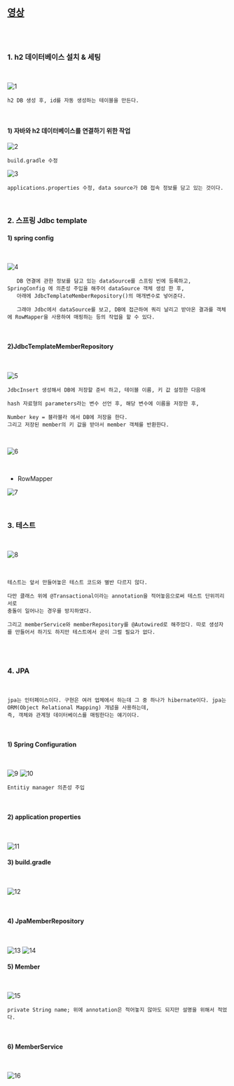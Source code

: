 [영상](https://www.inflearn.com/course/%EC%8A%A4%ED%94%84%EB%A7%81-%EC%9E%85%EB%AC%B8-%EC%8A%A4%ED%94%84%EB%A7%81%EB%B6%80%ED%8A%B8/lecture/49594?tab=note&mm=close)
-------------------------------------------------------------------------------------

<br>
<br>

### 1. h2 데이터베이스 설치 & 세팅 

<br>

![1](https://github.com/butcher313/TIL/blob/master/image/%EC%8A%A4%ED%94%84%EB%A7%810906/1.JPG)

    h2 DB 생성 후, id를 자동 생성하는 테이블을 만든다.
    
<br>

#### 1) 자바와 h2 데이터베이스를 연결하기 위한 작업

![2](https://github.com/butcher313/TIL/blob/master/image/%EC%8A%A4%ED%94%84%EB%A7%810906/build-gradle.JPG)
    
    build.gradle 수정

![3](https://github.com/butcher313/TIL/blob/master/image/%EC%8A%A4%ED%94%84%EB%A7%810906/%EC%A0%91%EC%86%8D%EC%A0%95%EB%B3%B4.JPG)

    applications.properties 수정, data source가 DB 접속 정보를 담고 있는 것이다.
    
<br>

### 2. 스프링 Jdbc template 

#### 1) spring config

<br>

![4](https://github.com/butcher313/TIL/blob/master/image/%EC%8A%A4%ED%94%84%EB%A7%810906/%EC%8A%A4%ED%94%84%EB%A7%81config.JPG)

       DB 연결에 관한 정보를 담고 있는 dataSource를 스프링 빈에 등록하고, SpringConfig 에 의존성 주입을 해주어 dataSource 객체 생성 한 후, 
       아래에 JdbcTemplateMemberRepository()의 매개변수로 넣어준다. 
       
       그래야 Jdbc에서 dataSource를 보고, DB에 접근하여 쿼리 날리고 받아온 결과를 객체에 RowMapper을 사용하여 매핑하는 등의 작업을 할 수 있다.

<br>

#### 2)JdbcTemplateMemberRepository

<br>

![5](https://github.com/butcher313/TIL/blob/master/image/%EC%8A%A4%ED%94%84%EB%A7%810906/jdbcTemplate1.JPG)

    JdbcInsert 생성해서 DB에 저장할 준비 하고, 테이블 이름, 키 값 설정한 다음에 
    
    hash 자료형의 parameters라는 변수 선언 후, 해당 변수에 이름을 저장한 후, 
    
    Number key = 블라블라 에서 DB에 저장을 한다. 
    그리고 저장된 member의 키 값을 받아서 member 객체를 반환한다.
    
<br>

![6](https://github.com/butcher313/TIL/blob/master/image/%EC%8A%A4%ED%94%84%EB%A7%810906/jdbcTemplate2.JPG)

<br>

+ RowMapper

![7](https://github.com/butcher313/TIL/blob/master/image/%EC%8A%A4%ED%94%84%EB%A7%810906/jdbcTemplate3.JPG)


<br>

### 3. 테스트 

<br>

![8](https://github.com/butcher313/TIL/blob/master/image/%EC%8A%A4%ED%94%84%EB%A7%810906/%ED%85%8C%EC%8A%A4%ED%8A%B8.JPG)

<br>

    테스트는 앞서 만들어놓은 테스트 코드와 별반 다르지 않다.
    
    다만 클래스 위에 @Transactional이라는 annotation을 적어놓음으로써 테스트 단위끼리 서로
    충돌이 일어나는 경우를 방지하였다.
    
    그리고 memberService와 memberRepository를 @Autowired로 해주었다. 따로 생성자를 만들어서 하기도 하지만 테스트에서 굳이 그럴 필요가 없다. 
    
<br>
<br>

### 4. JPA

<br>

    jpa는 인터페이스이다. 구현은 여러 업체에서 하는데 그 중 하나가 hibernate이다. jpa는 ORM(Object Relational Mapping) 개념을 사용하는데, 
    즉, 객체와 관계형 데이터베이스를 매핑한다는 얘기이다.
    
<br>

#### 1) Spring Configuration
<br>

![9](https://github.com/butcher313/TIL/blob/master/image/%EC%8A%A4%ED%94%84%EB%A7%810906/2.JPG)
![10](https://github.com/butcher313/TIL/blob/master/image/%EC%8A%A4%ED%94%84%EB%A7%810906/3.JPG)

    Entitiy manager 의존성 주입
    
<br>

#### 2) application properties

<br>

![11](https://github.com/butcher313/TIL/blob/master/image/%EC%8A%A4%ED%94%84%EB%A7%810906/4.JPG)

#### 3) build.gradle

<br>

![12](https://github.com/butcher313/TIL/blob/master/image/%EC%8A%A4%ED%94%84%EB%A7%810906/5.JPG)

<br>

#### 4) JpaMemberRepository

<br>

![13](https://github.com/butcher313/TIL/blob/master/image/%EC%8A%A4%ED%94%84%EB%A7%810906/6.JPG)
![14](https://github.com/butcher313/TIL/blob/master/image/%EC%8A%A4%ED%94%84%EB%A7%810906/7.JPG)

#### 5) Member

<br>

![15](https://github.com/butcher313/TIL/blob/master/image/%EC%8A%A4%ED%94%84%EB%A7%810906/8.JPG)

    private String name; 위에 annotation은 적어놓지 않아도 되지만 설명을 위해서 적었다. 

<br>

#### 6) MemberService

<br>

![16](https://github.com/butcher313/TIL/blob/master/image/%EC%8A%A4%ED%94%84%EB%A7%810906/9.JPG)


